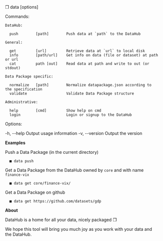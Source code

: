 
  ❒ data [options] <command> <args>

  Commands:

    DataHub:

      push        [path]        Push data at `path` to the DataHub

    General:

      get         [url]         Retrieve data at `url` to local disk
      info        [path/url]    Get info on data (file or dataset) at path or url
      cat         path [out]    Read data at path and write to out (or stdout)

    Data Package specific:

      normalize   [path]        Normalize datapackage.json according to the specification
      validate                  Validate Data Package structure

    Administrative:

      help        [cmd]         Show help on cmd
      login                     Login or signup to the DataHub

  Options:

  -h, --help              Output usage information
  -v, --version           Output the version

  **Examples**

  Push a Data Package (in the current directory)

      ■ data push

  Get a Data Package from the DataHub owned by `core` and with name `finance-vix`

      ■ data get core/finance-vix/

  Get a Data Package on github

      ■ data get https://github.com/datasets/gdp


  **About**

  DataHub is a home for all your data, nicely packaged ❒

  We hope this tool will bring you much joy as you work with your data and the DataHub.


